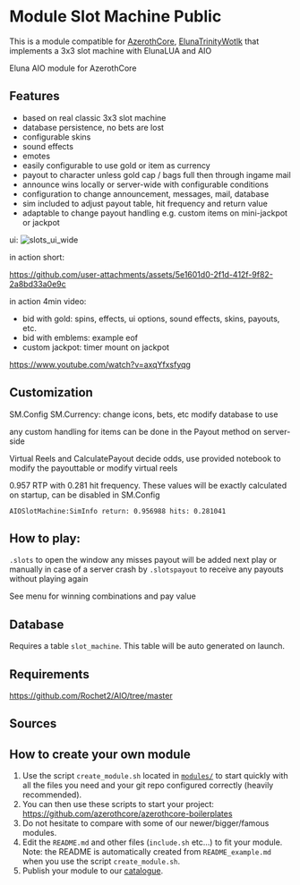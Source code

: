 # Module Slot Machine Public

This is a module compatible for [AzerothCore](http://www.azerothcore.org), [ElunaTrinityWotlk](https://github.com/ElunaLuaEngine/ElunaTrinityWotlk) that implements a 3x3 slot machine with ElunaLUA and AIO

Eluna AIO module for AzerothCore

## Features
* based on real classic 3x3 slot machine
* database persistence, no bets are lost
* configurable skins
* sound effects
* emotes
* easily configurable to use gold or item as currency
* payout to character unless gold cap / bags full then through ingame mail
* announce wins locally or server-wide with configurable conditions
* configuration to change announcement, messages, mail, database
* sim included to adjust payout table, hit frequency and return value
* adaptable to change payout handling e.g. custom items on mini-jackpot or jackpot

ui: ![slots_ui_wide](https://github.com/user-attachments/assets/25ba63d2-3dfe-4425-be5c-beb23438ce88)


in action short: 

https://github.com/user-attachments/assets/5e1601d0-2f1d-412f-9f82-2a8bd33a0e9c


in action 4min video:
- bid with gold: spins, effects, ui options, sound effects, skins, payouts, etc.
- bid with emblems: example eof
- custom jackpot: timer mount on jackpot
  
https://www.youtube.com/watch?v=axqYfxsfyqg

## Customization
SM.Config
SM.Currency: change icons, bets, etc
modify database to use

any custom handling for items can be done in the Payout method on server-side

Virtual Reels and CalculatePayout decide odds, use provided notebook to modify the payouttable or modify virtual reels

0.957 RTP with 0.281 hit frequency. These values will be exactly calculated on startup, can be disabled in SM.Config
```
AIOSlotMachine:SimInfo return: 0.956988 hits: 0.281041
```

## How to play:
`.slots` to open the window
any misses payout will be added next play or manually in case of a server crash by `.slotspayout` to receive any payouts without playing again

See menu for winning combinations and pay value

## Database
Requires a table `slot_machine`. This table will be auto generated on launch.

## Requirements

https://github.com/Rochet2/AIO/tree/master

## Sources

## How to create your own module

1. Use the script `create_module.sh` located in [`modules/`](https://github.com/azerothcore/azerothcore-wotlk/tree/master/modules) to start quickly with all the files you need and your git repo configured correctly (heavily recommended).
1. You can then use these scripts to start your project: https://github.com/azerothcore/azerothcore-boilerplates
1. Do not hesitate to compare with some of our newer/bigger/famous modules.
1. Edit the `README.md` and other files (`include.sh` etc...) to fit your module. Note: the README is automatically created from `README_example.md` when you use the script `create_module.sh`.
1. Publish your module to our [catalogue](https://github.com/azerothcore/modules-catalogue).
